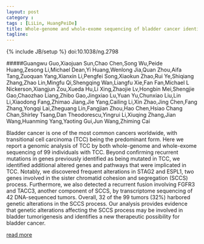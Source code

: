 ```yaml
---
layout: post
category :
tags : [LiLin, HuangPeiDe]
title: Whole-genome and whole-exome sequencing of bladder cancer identifies frequent alterations in genes involved in sister chromatid cohesion and segregation
tagline:
---
```

{% include JB/setup %}
doi:10.1038/ng.2798

#####Guangwu Guo,Xiaojuan Sun,Chao Chen,Song Wu,Peide Huang,Zesong Li,Michael Dean,Yi Huang,Wenlong Jia,Quan Zhou,Aifa Tang,Zuoquan Yang,Xianxin Li,Pengfei Song,Xiaokun Zhao,Rui Ye,Shiqiang Zhang,Zhao Lin,Mingfu Qi,Shengqing Wan,Liangfu Xie,Fan Fan,Michael L Nickerson,Xiangjun Zou,Xueda Hu,Li Xing,Zhaojie Lv,Hongbin Mei,Shengjie Gao,Chaozhao Liang,Zhibo Gao,Jingxiao Lu,Yuan Yu,Chunxiao Liu,Lin Li,Xiaodong Fang,Zhimao Jiang,Jie Yang,Cailing Li,Xin Zhao,Jing Chen,Fang Zhang,Yongqi Lai,Zheguang Lin,Fangjian Zhou,Hao Chen,Hsiao Chang Chan,Shirley Tsang,Dan Theodorescu,Yingrui Li,Xiuqing Zhang,Jian Wang,Huanming Yang,Yaoting Gui,Jun Wang,Zhiming Cai

Bladder cancer is one of the most common cancers worldwide, with transitional cell carcinoma (TCC) being the predominant form. Here we report a genomic analysis of TCC by both whole-genome and whole-exome sequencing of 99 individuals with TCC. Beyond confirming recurrent mutations in genes previously identified as being mutated in TCC, we identified additional altered genes and pathways that were implicated in TCC. Notably, we discovered frequent alterations in STAG2 and ESPL1, two genes involved in the sister chromatid cohesion and segregation (SCCS) process. Furthermore, we also detected a recurrent fusion involving FGFR3 and TACC3, another component of SCCS, by transcriptome sequencing of 42 DNA-sequenced tumors. Overall, 32 of the 99 tumors (32%) harbored genetic alterations in the SCCS process. Our analysis provides evidence that genetic alterations affecting the SCCS process may be involved in bladder tumorigenesis and identifies a new therapeutic possibility for bladder cancer.

<a href="http://www.nature.com/ng/journal/v45/n12/full/ng.2798.html"> read more </a>
